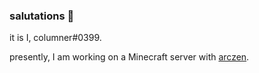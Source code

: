 ### salutations 👋
it is I, columner#0399.

presently, I am working on a Minecraft server with [arczen](https://github.com/arc-zen).

